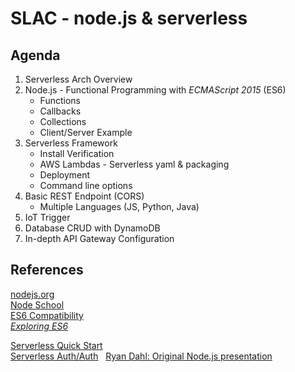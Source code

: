 # SLAC - node.js & serverless

## Agenda  
1. Serverless Arch Overview  
2. Node.js - Functional Programming with _ECMAScript  2015_ (ES6)  
   * Functions 
   * Callbacks
   * Collections
   * Client/Server Example 
3. Serverless Framework
   * Install Verification 
   * AWS Lambdas - Serverless yaml & packaging
   * Deployment 
   * Command line options
4. Basic REST Endpoint (CORS) 
   * Multiple Languages (JS, Python, Java)
5. IoT Trigger
6. Database CRUD with DynamoDB
7. In-depth API Gateway Configuration 

## References 
  [nodejs.org](https://nodejs.org)  
  [Node School](https://nodeschool.io/)  
  [ES6 Compatibility](http://kangax.github.io/compat-table/es6/)  
  [*Exploring ES6*](http://exploringjs.com/es6/)  
  
  [Serverless Quick Start](https://github.com/serverless/serverless#quick-start)  
  [Serverless Auth/Auth](https://github.com/laardee/serverless-authentication-boilerplate/blob/master/README.md)  
  [Ryan Dahl: Original Node.js presentation](https://youtu.be/ztspvPYybIY)
